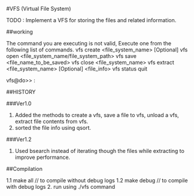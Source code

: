 #VFS (Virtual File System)

TODO : Implement a VFS for storing the files and related information.

##working

 The command you are executing is not valid, Execute one from the following list of commands. 
	vfs create <file_system_name> [Optional] <size> 
 	vfs open <file_system_name/file_system_path> 
 	vfs save <file_name_to_be_saved>
 	vfs close <file_system_name>
 	vfs extract <file_system_name> [Optional] <file_info>
 	vfs status 
 	quit 

vfs@do>> :  


##HISTORY

###Ver1.0

1. Added the methods to create a vfs, save a file to vfs, unload a vfs, extract file contents from vfs.
2. sorted the file info using qsort.

###Ver1.2

1. Used bsearch instead of iterating though the files while extracting to improve performance.

##Compilation

1.1 make all
	// to compile without debug logs
1.2 make debug
	// to compile with debug logs
2. run using ./vfs command
